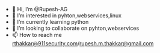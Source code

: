 - 👋 Hi, I’m @Rupesh-AG
- 👀 I’m interested in pyhton,webservices,linux
- 🌱 I’m currently learning python
- 💞️ I’m looking to collaborate on pyhton,webservices
- 📫 How to reach me rthakkar@911security.com/rupesh.m.thakkar@gmail.com

<!---
Rupesh-AG/Rupesh-AG is a ✨ special ✨ repository because its `README.md` (this file) appears on your GitHub profile.
You can click the Preview link to take a look at your changes.
--->
